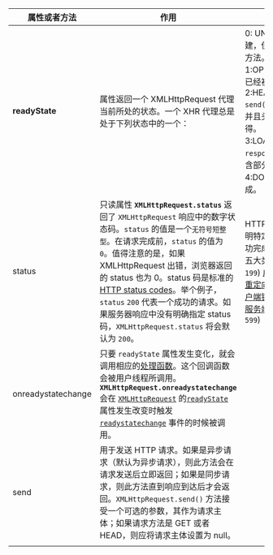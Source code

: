 | 属性或者方法       | 作用                                                         |                                                              |
| ------------------ | ------------------------------------------------------------ | ------------------------------------------------------------ |
| **readyState**     | 属性返回一个 XMLHttpRequest 代理当前所处的状态。一个 XHR 代理总是处于下列状态中的一个： | 0: UNSENT-代理被创建，但尚未调用 open() 方法。<br />1:OPENED-`open()` 方法已经被调用。<br />2:HEADERS_RECEIVED-`send()` 方法已经被调用，并且头部和状态已经可获得。<br />3:LOADING-下载中；`responseText` 属性已经包含部分数据。<br />4:DONE-下载操作已完成。 |
| status             | 只读属性 **`XMLHttpRequest.status`** 返回了 `XMLHttpRequest` 响应中的数字状态码。`status` 的值是一个`无符号短整型`。在请求完成前，`status` 的值为 `0`。值得注意的是，如果 XMLHttpRequest 出错，浏览器返回的 status 也为 0。status 码是标准的 [HTTP status codes](https://developer.mozilla.org/zh-CN/docs/Web/HTTP/Reference/Status)。举个例子，`status` `200` 代表一个成功的请求。如果服务器响应中没有明确指定 status 码，`XMLHttpRequest.status` 将会默认为 `200`。 | HTTP 响应状态码用来表明特定 [HTTP](https://developer.mozilla.org/zh-CN/docs/Web/HTTP) 请求是否成功完成。 响应被归为以下五大类：  [信息响应](https://developer.mozilla.org/zh-CN/docs/Web/HTTP/Reference/Status#信息响应) (`100`–`199`) [成功响应](https://developer.mozilla.org/zh-CN/docs/Web/HTTP/Reference/Status#成功响应) (`200`–`299`) [重定向消息](https://developer.mozilla.org/zh-CN/docs/Web/HTTP/Reference/Status#重定向消息) (`300`–`399`) [客户端错误响应](https://developer.mozilla.org/zh-CN/docs/Web/HTTP/Reference/Status#客户端错误响应) (`400`–`499`) [服务端错误响应](https://developer.mozilla.org/zh-CN/docs/Web/HTTP/Reference/Status#服务端错误响应) (`500`–`599`) |
| onreadystatechange | 只要 `readyState` 属性发生变化，就会调用相应的[处理函数](https://developer.mozilla.org/zh-CN/docs/Web/Events/Event_handlers)。这个回调函数会被用户线程所调用。**`XMLHttpRequest.onreadystatechange`** 会在 [`XMLHttpRequest`](https://developer.mozilla.org/zh-CN/docs/Web/API/XMLHttpRequest) 的[`readyState`](https://developer.mozilla.org/zh-CN/docs/Web/API/XMLHttpRequest/readyState) 属性发生改变时触发 [`readystatechange`](https://developer.mozilla.org/zh-CN/docs/Web/API/Document/readystatechange_event) 事件的时候被调用。 |                                                              |
| send               | 用于发送 HTTP 请求。如果是异步请求（默认为异步请求），则此方法会在请求发送后立即返回；如果是同步请求，则此方法直到响应到达后才会返回。`XMLHttpRequest.send()` 方法接受一个可选的参数，其作为请求主体；如果请求方法是 GET 或者 HEAD，则应将请求主体设置为 null。 |                                                              |
|                    |                                                              |                                                              |

